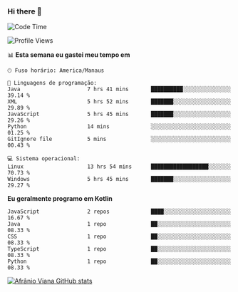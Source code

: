 ### Hi there 👋

<!--
**afranio-viana/afranio-viana** is a ✨ _special_ ✨ repository because its `README.md` (this file) appears on your GitHub profile.

Here are some ideas to get you started:

- 🔭 I’m currently working on ...
- 🌱 I’m currently learning ...
- 👯 I’m looking to collaborate on ...
- 🤔 I’m looking for help with ...
- 💬 Ask me about ...
- 📫 How to reach me: ...
- 😄 Pronouns: ...
- ⚡ Fun fact: ...
-->
<!--START_SECTION:waka-->
![Code Time](http://img.shields.io/badge/Code%20Time-121%20hrs%206%20mins-blue)

![Profile Views](http://img.shields.io/badge/Visualizac%C3%B5es%20do%20perfil-6-blue)

📊 **Esta semana eu gastei meu tempo em** 

```text
🕑︎ Fuso horário: America/Manaus

💬 Linguagens de programação: 
Java                     7 hrs 41 mins       ██████████░░░░░░░░░░░░░░░   39.14 % 
XML                      5 hrs 52 mins       ███████░░░░░░░░░░░░░░░░░░   29.89 % 
JavaScript               5 hrs 45 mins       ███████░░░░░░░░░░░░░░░░░░   29.26 % 
Python                   14 mins             ░░░░░░░░░░░░░░░░░░░░░░░░░   01.25 % 
GitIgnore file           5 mins              ░░░░░░░░░░░░░░░░░░░░░░░░░   00.43 % 

💻 Sistema operacional: 
Linux                    13 hrs 54 mins      ██████████████████░░░░░░░   70.73 % 
Windows                  5 hrs 45 mins       ███████░░░░░░░░░░░░░░░░░░   29.27 % 
```

**Eu geralmente programo em Kotlin** 

```text
JavaScript               2 repos             ████░░░░░░░░░░░░░░░░░░░░░   16.67 % 
Java                     1 repo              ██░░░░░░░░░░░░░░░░░░░░░░░   08.33 % 
CSS                      1 repo              ██░░░░░░░░░░░░░░░░░░░░░░░   08.33 % 
TypeScript               1 repo              ██░░░░░░░░░░░░░░░░░░░░░░░   08.33 % 
Python                   1 repo              ██░░░░░░░░░░░░░░░░░░░░░░░   08.33 % 
```




<!--END_SECTION:waka-->
[![Afrânio Viana GitHub stats](https://github-readme-stats.vercel.app/api?username=afranio-viana)](https://github.com/anuraghazra/github-readme-stats)
